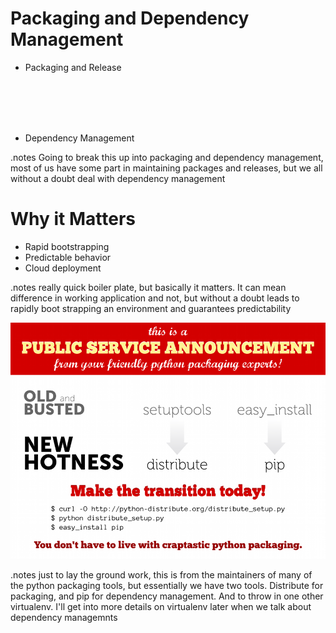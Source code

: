 <!SLIDE>
# Packaging and Dependency Management #

<!SLIDE incremental>

* Packaging and Release

<br/>
<br/>
<br/>
<br/>

* Dependency Management

.notes Going to break this up into packaging and dependency management, most of us have some part in maintaining packages and releases, but we all without a doubt deal with dependency management

<!SLIDE incremental>
# Why it Matters #

* Rapid bootstrapping
* Predictable behavior
* Cloud deployment

.notes really quick boiler plate, but basically it matters. It can mean difference in working application and not, but without a doubt leads to rapidly boot strapping an environment and guarantees predictability

<!SLIDE>
![Pip](../pip_distribute.png)

.notes just to lay the ground work, this is from the maintainers of many of the python packaging tools, but essentially we have two tools. Distribute for packaging, and pip for dependency management. And to throw in one other virtualenv. I'll get into more details on virtualenv later when we talk about dependency managemnts